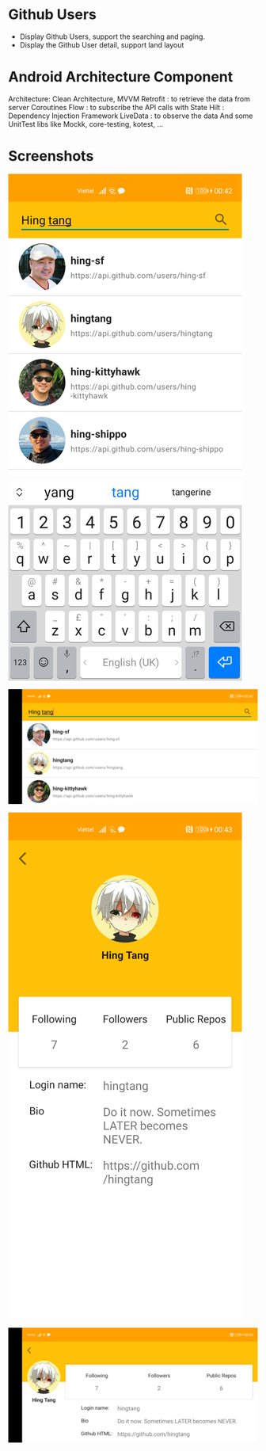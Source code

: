 # Github Users
- Display Github Users, support the searching and paging.
- Display the Github User detail, support land layout

# Android Architecture Component
Architecture: Clean Architecture, MVVM
Retrofit : to retrieve the data from server
Coroutines Flow : to subscribe the API calls with State
Hilt : Dependency Injection Framework
LiveData : to observe the data
And some UnitTest libs like Mockk, core-testing, kotest, ...

# Screenshots
![Search users screen](screenshots/search_screen.png "user list")

![Search users screen landscape](screenshots/search_screen_landscape.png "user list in landscape mode")

![User details](screenshots/user_detail_screen.png "user detail")

![User details landscape](screenshots/user_detail_screen_landscape.png "user detail in landscape mode")